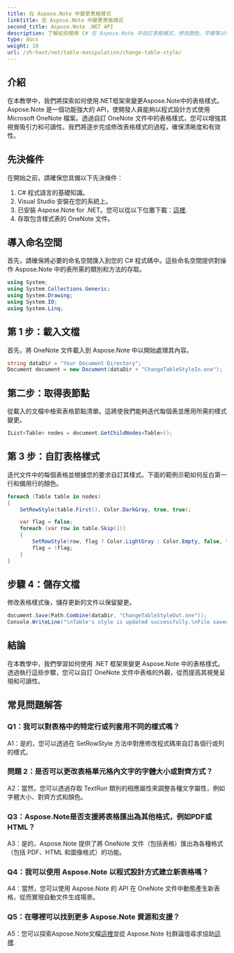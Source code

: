 ```yaml
---
title: 在 Aspose.Note 中變更表格樣式
linktitle: 在 Aspose.Note 中變更表格樣式
second_title: Aspose.Note .NET API
description: 了解如何使用 C# 在 Aspose.Note 中自訂表格樣式。修改顏色、字體等以增強文件演示。
type: docs
weight: 10
url: /zh-hant/net/table-manipulation/change-table-style/
---
```

## 介紹

在本教學中，我們將探索如何使用.NET框架來變更Aspose.Note中的表格樣式。 Aspose.Note 是一個功能強大的 API，使開發人員能夠以程式設計方式使用 Microsoft OneNote 檔案。透過自訂 OneNote 文件中的表格樣式，您可以增強其視覺吸引力和可讀性。我們將逐步完成修改表格樣式的過程，確保清晰度和有效性。

## 先決條件

在開始之前，請確保您具備以下先決條件：
1. C# 程式語言的基礎知識。
2. Visual Studio 安裝在您的系統上。
3. 已安裝 Aspose.Note for .NET。您可以從以下位置下載：[這裡](https://releases.aspose.com/note/net/).
4. 存取包含樣式表的 OneNote 文件。

## 導入命名空間

首先，請確保將必要的命名空間匯入到您的 C# 程式碼中。這些命名空間提供對操作 Aspose.Note 中的表所需的類別和方法的存取。
```csharp
using System;
using System.Collections.Generic;
using System.Drawing;
using System.IO;
using System.Linq;
```

## 第 1 步：載入文檔

首先，將 OneNote 文件載入到 Aspose.Note 中以開始處理其內容。
```csharp
string dataDir = "Your Document Directory";
Document document = new Document(dataDir + "ChangeTableStyleIn.one");
```

## 第二步：取得表節點

從載入的文檔中檢索表格節點清單。這將使我們能夠迭代每個表並應用所需的樣式變更。
```csharp
IList<Table> nodes = document.GetChildNodes<Table>();
```

## 第 3 步：自訂表格樣式

迭代文件中的每個表格並根據您的要求自訂其樣式。下面的範例示範如何反白第一行和備用行的顏色。
```csharp
foreach (Table table in nodes)
{
    SetRowStyle(table.First(), Color.DarkGray, true, true);

    var flag = false;
    foreach (var row in table.Skip(1))
    {
        SetRowStyle(row, flag ? Color.LightGray : Color.Empty, false, false);
        flag = !flag;
    }
}
```

## 步驟 4：儲存文檔

修改表格樣式後，儲存更新的文件以保留變更。
```csharp
document.Save(Path.Combine(dataDir, "ChangeTableStyleOut.one"));
Console.WriteLine("\nTable's style is updated successfully.\nFile saved at " + dataDir);
```

## 結論

在本教學中，我們學習如何使用 .NET 框架來變更 Aspose.Note 中的表格樣式。透過執行這些步驟，您可以自訂 OneNote 文件中表格的外觀，從而提高其視覺呈現和可讀性。

## 常見問題解答

### Q1：我可以對表格中的特定行或列套用不同的樣式嗎？

A1：是的，您可以透過在 SetRowStyle 方法中對應修改程式碼來自訂各個行或列的樣式。
  
### 問題 2：是否可以更改表格單元格內文字的字體大小或對齊方式？

A2：當然，您可以透過存取 TextRun 類別的相應屬性來調整各種文字屬性，例如字體大小、對齊方式和顏色。

### Q3：Aspose.Note是否支援將表格匯出為其他格式，例如PDF或HTML？

A3：是的，Aspose.Note 提供了將 OneNote 文件（包括表格）匯出為各種格式（包括 PDF、HTML 和圖像格式）的功能。

### Q4：我可以使用 Aspose.Note 以程式設計方式建立新表格嗎？

A4：當然，您可以使用 Aspose.Note 的 API 在 OneNote 文件中動態產生新表格，從而實現自動文件生成場景。

### Q5：在哪裡可以找到更多 Aspose.Note 資源和支援？

 A5：您可以探索Aspose.Note文檔[這裡](https://reference.aspose.com/note/net/)並從 Aspose.Note 社群論壇尋求協助[這裡](https://forum.aspose.com/c/note/28).